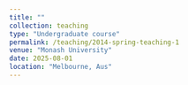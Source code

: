 ```yaml
---
title: ""
collection: teaching
type: "Undergraduate course"
permalink: /teaching/2014-spring-teaching-1
venue: "Monash University"
date: 2025-08-01
location: "Melbourne, Aus"
---
```

